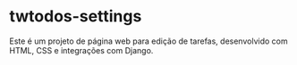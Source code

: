 # twtodos-settings
Este é um projeto de página web para edição de tarefas, desenvolvido com HTML, CSS e integrações com Django.
